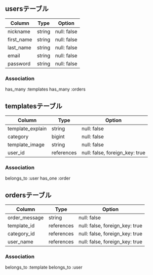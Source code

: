 ## usersテーブル

| Column          | Type    | Option     |
|-----------------|---------|------------|
| nickname        | string  | null: false|
| first_name      | string  | null: false|
| last_name       | string  | null: false|
| email           | string  | null: false|
| password        | string  | null: false|

### Association
has_many :templates
has_many :orders

## templatesテーブル

| Column          | Type       | Option     |
|-----------------|------------|------------|
| template_explain| string     | null: false|
| category        | bigint     | null: false|
| template_image  | string     | null: false|
| user_id         | references | null: false, foreign_key: true|



### Association
belongs_to :user
has_one :order


## ordersテーブル

| Column          | Type       | Option     |
|-----------------|------------|------------|
| order_message   | string     | null: false|
| template_id     | references | null: false, foreign_key: true|
| category_id     | references | null: false, foreign_key: true|
| user_name       | references | null: false, foreign_key: true|

### Association
belongs_to :template
belongs_to :user

